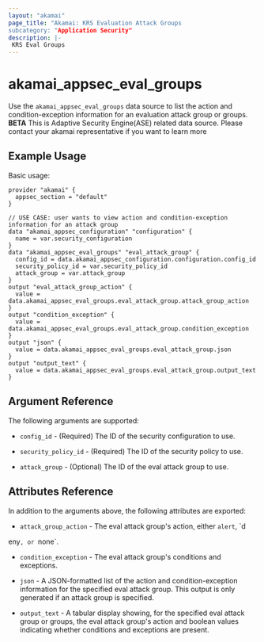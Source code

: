 ```yaml
---
layout: "akamai"
page_title: "Akamai: KRS Evaluation Attack Groups
subcategory: "Application Security"
description: |-
 KRS Eval Groups
---
```


# akamai_appsec_eval_groups

Use the `akamai_appsec_eval_groups` data source to list the action and condition-exception information for an evaluation attack
group or groups.
__BETA__ This is Adaptive Security Engine(ASE) related data source. Please contact your akamai representative if you want to learn more

## Example Usage

Basic usage:

```hcl
provider "akamai" {
  appsec_section = "default"
}

// USE CASE: user wants to view action and condition-exception information for an attack group
data "akamai_appsec_configuration" "configuration" {
  name = var.security_configuration
}
data "akamai_appsec_eval_groups" "eval_attack_group" {
  config_id = data.akamai_appsec_configuration.configuration.config_id
  security_policy_id = var.security_policy_id
  attack_group = var.attack_group
}
output "eval_attack_group_action" {
  value = data.akamai_appsec_eval_groups.eval_attack_group.attack_group_action
}
output "condition_exception" {
  value = data.akamai_appsec_eval_groups.eval_attack_group.condition_exception
}
output "json" {
  value = data.akamai_appsec_eval_groups.eval_attack_group.json
}
output "output_text" {
  value = data.akamai_appsec_eval_groups.eval_attack_group.output_text
}
```

## Argument Reference

The following arguments are supported:

* `config_id` - (Required) The ID of the security configuration to use.

* `security_policy_id` - (Required) The ID of the security policy to use.

* `attack_group` - (Optional) The ID of the eval attack group to use.

## Attributes Reference

In addition to the arguments above, the following attributes are exported:

* `attack_group_action` - The eval attack group's action, either `alert`, `d

eny`, or `none`.

* `condition_exception` - The eval attack group's conditions and exceptions.

* `json` - A JSON-formatted list of the action and condition-exception information for the specified eval attack
group. This output is only generated if an attack group is specified.

* `output_text` - A tabular display showing, for the specified eval attack group or groups, the eval attack group's action and
boolean values indicating whether conditions and exceptions are present.

